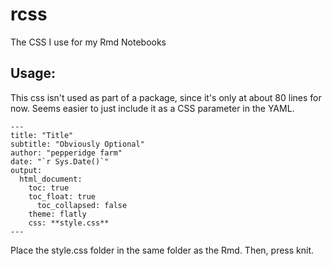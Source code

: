 # rcss
The CSS I use for my Rmd Notebooks


## Usage:
This css isn't used as part of a package, since it's only at about 80 lines for now. Seems easier to just include it as a CSS parameter in the YAML.

```
---
title: "Title"
subtitle: "Obviously Optional"
author: "pepperidge farm"
date: "`r Sys.Date()`"
output: 
  html_document:
    toc: true
    toc_float: true
      toc_collapsed: false
    theme: flatly
    css: **style.css**
---
```

Place the style.css folder in the same folder as the Rmd. Then, press knit.
